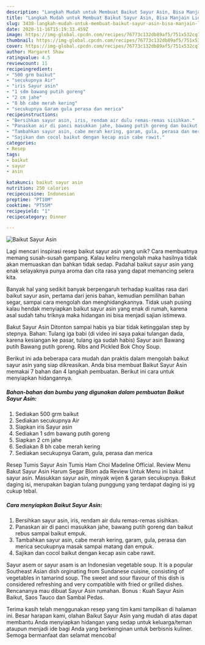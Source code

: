 ```yaml
---
description: "Langkah Mudah untuk Membuat Baikut Sayur Asin, Bisa Manjain Lidah"
title: "Langkah Mudah untuk Membuat Baikut Sayur Asin, Bisa Manjain Lidah"
slug: 3438-langkah-mudah-untuk-membuat-baikut-sayur-asin-bisa-manjain-lidah
date: 2020-11-16T15:19:33.459Z
image: https://img-global.cpcdn.com/recipes/76773c132db89af5/751x532cq70/baikut-sayur-asin-foto-resep-utama.jpg
thumbnail: https://img-global.cpcdn.com/recipes/76773c132db89af5/751x532cq70/baikut-sayur-asin-foto-resep-utama.jpg
cover: https://img-global.cpcdn.com/recipes/76773c132db89af5/751x532cq70/baikut-sayur-asin-foto-resep-utama.jpg
author: Margaret Shaw
ratingvalue: 4.5
reviewcount: 11
recipeingredient:
- "500 grm baikut"
- "secukupnya Air"
- "iris Sayur asin"
- "1 sdm bawang putih goreng"
- "2 cm jahe"
- "8 bh cabe merah kering"
- "secukupnya Garam gula perasa dan merica"
recipeinstructions:
- "Bersihkan sayur asin, iris, rendam air dulu remas-remas sisihkan."
- "Panaskan air di panci masukkan jahe, bawang putih goreng dan baikut rebus sampai baikut empuk."
- "Tambahkan sayur asin, cabe merah kering, garam, gula, perasa dan merica secukupnya masak sampai matang dan empuk."
- "Sajikan dan cocol baikut dengan kecap asin cabe rawit."
categories:
- Resep
tags:
- baikut
- sayur
- asin

katakunci: baikut sayur asin 
nutrition: 250 calories
recipecuisine: Indonesian
preptime: "PT10M"
cooktime: "PT55M"
recipeyield: "1"
recipecategory: Dinner

---
```



![Baikut Sayur Asin](https://img-global.cpcdn.com/recipes/76773c132db89af5/751x532cq70/baikut-sayur-asin-foto-resep-utama.jpg)

Lagi mencari inspirasi resep baikut sayur asin yang unik? Cara membuatnya memang susah-susah gampang. Kalau keliru mengolah maka hasilnya tidak akan memuaskan dan bahkan tidak sedap. Padahal baikut sayur asin yang enak selayaknya punya aroma dan cita rasa yang dapat memancing selera kita.

Banyak hal yang sedikit banyak berpengaruh terhadap kualitas rasa dari baikut sayur asin, pertama dari jenis bahan, kemudian pemilihan bahan segar, sampai cara mengolah dan menghidangkannya. Tidak usah pusing kalau hendak menyiapkan baikut sayur asin yang enak di rumah, karena asal sudah tahu triknya maka hidangan ini bisa menjadi sajian istimewa.

Bakut Sayur Asin Ditonton sampai habis ya biar tidak ketinggalan step by stepnya. Bahan: Tulang iga babi (di video ini saya pakai tulangan dada, karena kesiangan ke pasar, tulang iga sudah habis) Sayur asin Bawang putih Bawang putih goreng. Ribs and Pickled Bok Choy Soup.


Berikut ini ada beberapa cara mudah dan praktis dalam mengolah baikut sayur asin yang siap dikreasikan. Anda bisa membuat Baikut Sayur Asin memakai 7 bahan dan 4 langkah pembuatan. Berikut ini cara untuk menyiapkan hidangannya.

<!--inarticleads1-->

##### Bahan-bahan dan bumbu yang digunakan dalam pembuatan Baikut Sayur Asin:

1. Sediakan 500 grm baikut
1. Sediakan secukupnya Air
1. Siapkan iris Sayur asin
1. Sediakan 1 sdm bawang putih goreng
1. Siapkan 2 cm jahe
1. Sediakan 8 bh cabe merah kering
1. Sediakan secukupnya Garam, gula, perasa dan merica


Resep Tumis Sayur Asin Tumis Ham Choi Madeline Official. Review Menu Bakut Sayur Asin Harum Segar Blom ada Review Untuk Menu ini bakut sayur asin. Masukkan sayur asin, minyak wijen &amp; garam secukupnya. Bakut daging isi, merupakan bagian tulang punggung yang terdapat daging isi yg cukup tebal. 

<!--inarticleads2-->

##### Cara menyiapkan Baikut Sayur Asin:

1. Bersihkan sayur asin, iris, rendam air dulu remas-remas sisihkan.
1. Panaskan air di panci masukkan jahe, bawang putih goreng dan baikut rebus sampai baikut empuk.
1. Tambahkan sayur asin, cabe merah kering, garam, gula, perasa dan merica secukupnya masak sampai matang dan empuk.
1. Sajikan dan cocol baikut dengan kecap asin cabe rawit.


Sayur asem or sayur asam is an Indonesian vegetable soup. It is a popular Southeast Asian dish orginating from Sundanese cuisine, consisting of vegetables in tamarind soup. The sweet and sour flavour of this dish is considered refreshing and very compatible with fried or grilled dishes. Rencananya mau dibuat Sayur Asin rumahan. Bonus : Kuah Sayur Asin Baikut, Saos Tauco dan Sambal Pedas. 

Terima kasih telah menggunakan resep yang tim kami tampilkan di halaman ini. Besar harapan kami, olahan Baikut Sayur Asin yang mudah di atas dapat membantu Anda menyiapkan hidangan yang sedap untuk keluarga/teman ataupun menjadi ide bagi Anda yang berkeinginan untuk berbisnis kuliner. Semoga bermanfaat dan selamat mencoba!
